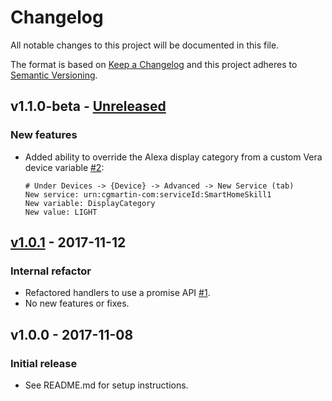 # Changelog

All notable changes to this project will be documented in this file.

The format is based on [Keep a Changelog](http://keepachangelog.com/en/1.0.0/)
and this project adheres to [Semantic Versioning](http://semver.org/spec/v2.0.0.html).

## v1.1.0-beta - [Unreleased]
### New features
- Added ability to override the Alexa display category from a custom Vera device variable [#2](https://github.com/cgmartin/custom-vera-skill/pull/2):
    ```
    # Under Devices -> {Device} -> Advanced -> New Service (tab)
    New service: urn:cgmartin-com:serviceId:SmartHomeSkill1
    New variable: DisplayCategory
    New value: LIGHT
    ```

## [v1.0.1] - 2017-11-12
### Internal refactor
- Refactored handlers to use a promise API [#1](https://github.com/cgmartin/custom-vera-skill/pull/1).
- No new features or fixes.

## v1.0.0 - 2017-11-08
### Initial release
- See README.md for setup instructions.

[Unreleased]: https://github.com/cgmartin/custom-vera-skill/compare/v1.0.1...HEAD
[v1.0.1]: https://github.com/cgmartin/custom-vera-skill/compare/v1.0.0...v1.0.1
